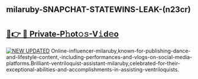 ## milaruby-SNAPCHAT-STATEWINS-LEAK-(n23cr)


# <h2><a href="https://mediaupload.pro?-20M">🔗👉 🔴 Private-P𝚑ot𝚘𝚜-V𝚒d𝚎o</a></h2>

[![NEW UPDATED](https://i.imgur.com/0qMVB7G.gif)](https://mediaupload.pro?-20M)
Online-influencer-milaruby,known-for-publishing-dance-and-lifestyle-content,-including-performances-and-vlogs-on-social-media-platforms.Brilliant-ventriloquist-assistant-milaruby,celebrated-for-their-exceptional-abilities-and-accomplishments-in-assisting-ventriloquists.  